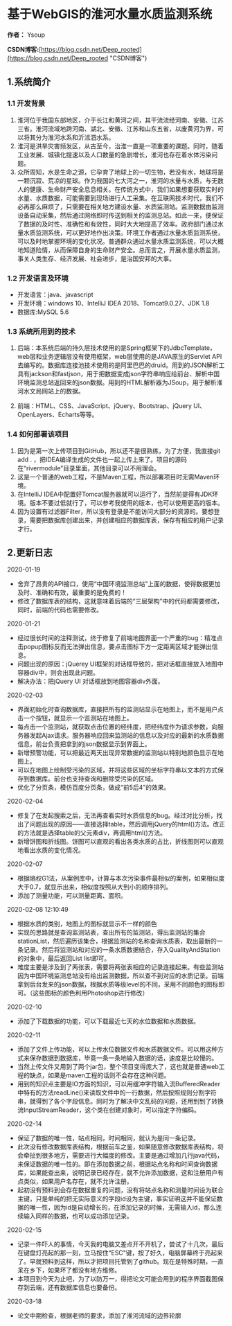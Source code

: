 # 基于WebGIS的淮河水量水质监测系统


**作者：**      Ysoup

 **CSDN博客:**[https://blog.csdn.net/Deep_rooted](https://blog.csdn.net/Deep_rooted "CSDN博客")

## 1.系统简介
### 1.1 开发背景
1. 淮河位于我国东部地区，介于长江和黄河之间，其干流流经河南、安徽、江苏三省。淮河流域地跨河南、湖北、安徽、江苏和山东五省，以废黄河为界，可以将其分为淮河水系和沂沭泗水系。
2. 淮河是洪旱灾害频发区，从古至今，治淮一直是一项重要的课题。同时，随着工业发展、城镇化提速以及人口数量的急剧增长，淮河也存在着水体污染问题。
3. 众所周知，水是生命之源，它孕育了地球上的一切生物，若没有水，地球将是一颗沉寂、荒凉的星球。作为我国的七大河之一，淮河的水量与水质，与无数人的健康、生命财产安全息息相关。在传统方式中，我们如果想要获取实时的水量、水质数据，可能需要到现场进行人工采集。在互联网技术时代，我们不必再那么麻烦了，只需要在相关地方建设水量、水质监测站。监测数据由监测设备自动采集，然后通过网络即时传送到相关的监测总站。如此一来，便保证了数据的及时性、准确性和有效性，同时大大地提高了效率。政府部门通过水量水质监测系统，可以更好地作出决策。环境工作者通过水量水质监测系统，可以及时地掌握环境的变化状况。普通群众通过水量水质监测系统，可以大概地知道险情，从而保障自身的生命财产安全。总而言之，开展水量水质监测，事关人类生存、经济发展、社会进步，是治国安邦的大事。
### 1.2 开发语言及环境
* 开发语言：java、javascript
* 开发环境：windows 10、IntelliJ IDEA 2018、Tomcat9.0.27、JDK 1.8
* 数据库:MySQL 5.6

### 1.3 系统所用到的技术
1.	后端：本系统后端的持久层技术使用的是Spring框架下的JdbcTemplate，web层和业务逻辑层没有使用框架，web层使用的是JAVA原生的Servlet API去编写的。数据库连接池技术使用的是阿里巴巴的druid。用到的JSON解析工具有jackson和fastjson，用于把数据变成json字符串响应给前台、解析中国环境监测总站返回来的json数据。用到的HTML解析器为JSoup，用于解析淮河水文局网站上的数据。

2.	前端：HTML、CSS、JavaScript、jQuery、Bootstrap、jQuery UI、OpenLayers、Echarts等等。

###	1.4 如何部署该项目
1. 因为是第一次上传项目到GitHub，所以还不是很熟练，为了方便，我直接git add . ，把IDEA编译生成的文件也一起上传上来了。项目的源码在“rivermodule”目录里面，其他目录可以不用理会。
2. 这是一个普通的web工程，不是Maven工程，所以部署项目时无需Maven环境。
3. 在IntelliJ IDEA中配置好Tomcat服务器就可以运行了，当然前提得有JDK环境。版本不要过低就行了，可以参考我使用的版本，也可以使用更高的版本。
4. 因为设置有过滤器Filter，所以没有登录是不能访问大部分的资源的。要想登录，需要把数据库创建出来，并创建相应的数据库表，保存有相应的用户记录才行。


## 2.更新日志
2020-01-19 

- 舍弃了昂贵的API接口，使用“中国环境监测总站”上面的数据，使得数据更加及时、准确和有效，最重要的是免费的！
- 修改了数据库表的结构，这就意味着后端的“三层架构”中的代码都需要修改，同时，前端的代码也需要修改。

2020-01-21 

- 经过很长时间的注释测试，终于修复了前端地图界面一个严重的bug：精准点击popup图标反而无法弹出信息，要点击图标下方一定距离区域才能弹出信息。
- 问题出现的原因：jQuerey UI框架的对话框导致的，把对话框直接放入地图中容器div中，则会出现此问题。
- 解决办法：把jQuery UI 对话框放到地图容器div外面。

 2020-02-03 

* 界面初始化时查询数据库，直接把所有的监测站显示在地图上，而不是用户点击一个按钮，就显示一个监测站在地图上。
* 每点击一个监测站，就获取点击位置的经纬度，把经纬度作为请求参数，向服务器发起Ajax请求。服务器响应回来监测站的信息以及对应的最新的水质数据信息，前台负责把拿到的json数据显示到界面上。
* 新增预警功能，可以把最近两天出现异常数据的监测站以特别地颜色显示在地图上。
* 可以在地图上绘制受污染的区域，并将这些区域的坐标字符串以文本的方式保存到数据库。前台也支持查询和删除受污染的区域。
* 优化了分页条，模仿百度分页条，做成“前5后4”的效果。

2020-02-04 

* 修复了在发起搜索之后，无法再查看实时水质信息的bug。经过对比分析，找出了问题出现的原因——直接选择table，然后调用jQuery的html()方法。改正的方法就是选择table的父元素div，再调用html()方法。
* 新增饼图和折线图。饼图可以直观的看出各类水质的占比，折线图则可以直观地看出水质的变化情况。

2020-02-07 

* 根据熵权G1法，从案例库中，计算与本次污染事件最相似的案例，如果相似度大于0.7，就显示出来，相似度按照从大到小的顺序排列。
* 添加了测量功能，可以测量距离、面积。

2020-02-08 12:10:49 

* 根据水质的类别，地图上的图标就显示不一样的颜色
* 实现的思路就是查询监测站表，查出所有的监测站，得出监测站的集合stationList，然后遍历该集合，根据监测站的名称查询水质表，取出最新的一条记录。然后将监测站和对应的一条水质数据结合，存入QualityAndStation的对象中，最后返回List<QualityAndStation> list即可。
* 难度主要是涉及到了两张表，需要将两张表相应的记录连接起来。有些监测站因为中国环境监测总站没有给出监测数据，所以查不到对应的水质记录。前端拿到后台发来的json数据，根据水质等级level的不同，采用不同颜色的图标即可。（这些图标的颜色利用Photoshop进行修改）


2020-02-10 

* 添加了下载数据的功能，可以下载最近七天的水位数据和水质数据。


2020-02-11 

* 添加了文件上传功能，可以上传水位数据文件和水质数据文件。可以用这种方式来保存数据到数据库，毕竟一条一条地输入数据的话，速度是比较慢的。
* 当然上传文件又用到了两个jar包，整个项目变得庞大了，这也就是普通web工程的缺点，如果是maven工程的话则不会存在这种问题。
* 用到的知识点主要是IO方面的知识，可以用缓冲字符输入流BufferedReader中特有的方法readLine()来读取文件中的一行数据，然后按照规则分割字符串，就得到了各个字段信息。同时为了解决中文乱码的问题，还用到到了转换流InputStreamReader，这个类在创建对象时，可以指定字符编码。

2020-02-14 

* 保证了数据的唯一性，站点相同，时间相同，就认为是同一条记录。
* 此次没有修改数据库表结构，根据前车之鉴，如果随意修改数据库表结构，将会牵扯到很多地方，需要进行大幅度的修改。主要是通过增加几行java代码，来保证数据的唯一性的。即在添加数据之前，根据站点名称和时间查询数据库，如果能查出来，说明记录已经存在，就不允许添加数据，这和注册用户有点类似，如果用户名存在，就不允许注册。
* 起初没有预料到会存在数据重复的问题，没有将站点名称和测量时间设为联合主键，只是单纯的把无实际意义的字段id设为主键，事实证明这并不能保证数据的唯一性，因为id是自动增长的，在添加记录的时候，无需输入id，那么连续输入同样的数据，也可以成功添加记录。


2020-02-15 

* 记录一件吓人的事情，今天我的电脑又差点开不开机了，尝试了十几次，最后在键盘灯亮起的那一刻，立马按住“ESC"键，按了好久，电脑屏幕终于亮起来了。早就预料到这样，所以才把项目托管到了github。现在是特殊时期，一直呆在乡下，如果坏了都没有地方维修。
* 本项目到今天为止吧，为了以防万一，得把论文可能会用到的程序界面截图保存到云端，还有数据库信息也要备份。

2020-03-18 

* 论文中期检查，根据老师的要求，添加了淮河流域的边界轮廓